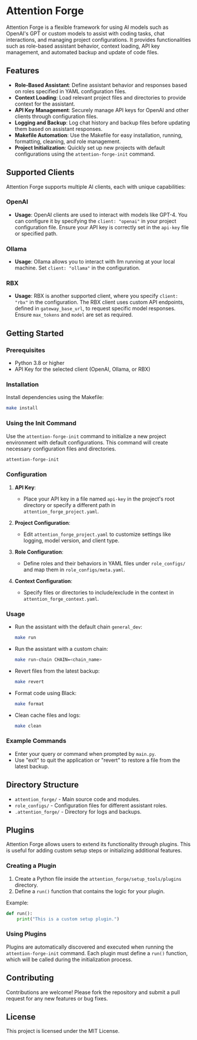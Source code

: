 # Attention Forge

Attention Forge is a flexible framework for using AI models such as OpenAI's GPT or custom models to assist with coding tasks, chat interactions, and managing project configurations. It provides functionalities such as role-based assistant behavior, context loading, API key management, and automated backup and update of code files.

## Features

- **Role-Based Assistant**: Define assistant behavior and responses based on roles specified in YAML configuration files.
- **Context Loading**: Load relevant project files and directories to provide context for the assistant.
- **API Key Management**: Securely manage API keys for OpenAI and other clients through configuration files.
- **Logging and Backup**: Log chat history and backup files before updating them based on assistant responses.
- **Makefile Automation**: Use the Makefile for easy installation, running, formatting, cleaning, and role management.
- **Project Initialization**: Quickly set up new projects with default configurations using the `attention-forge-init` command.

## Supported Clients

Attention Forge supports multiple AI clients, each with unique capabilities:

### OpenAI
- **Usage**:
  OpenAI clients are used to interact with models like GPT-4. You can configure it by specifying the `client: "openai"` in your project configuration file. Ensure your API key is correctly set in the `api-key` file or specified path.

### Ollama
- **Usage**:
  Ollama allows you to interact with llm running at your local machine. Set `client: "ollama"` in the configuration.

### RBX
- **Usage**:
  RBX is another supported client, where you specify `client: "rbx"` in the configuration. The RBX client uses custom API endpoints, defined in `gateway_base_url`, to request specific model responses. Ensure `max_tokens` and `model` are set as required.

## Getting Started

### Prerequisites

- Python 3.8 or higher
- API Key for the selected client (OpenAI, Ollama, or RBX)

### Installation

Install dependencies using the Makefile:

```bash
make install
```

### Using the Init Command

Use the `attention-forge-init` command to initialize a new project environment with default configurations. This command will create necessary configuration files and directories.

```bash
attention-forge-init
```

### Configuration

1. **API Key**:
   - Place your API key in a file named `api-key` in the project's root directory or specify a different path in `attention_forge_project.yaml`.

2. **Project Configuration**:
   - Edit `attention_forge_project.yaml` to customize settings like logging, model version, and client type.

3. **Role Configuration**:
   - Define roles and their behaviors in YAML files under `role_configs/` and map them in `role_configs/meta.yaml`.

4. **Context Configuration**:
   - Specify files or directories to include/exclude in the context in `attention_forge_context.yaml`.

### Usage

- Run the assistant with the default chain `general_dev`:
  ```bash
  make run
  ```

- Run the assistant with a custom chain:
  ```bash
  make run-chain CHAIN=<chain_name>
  ```
 
- Revert files from the latest backup:
  ```bash
  make revert
  ```

- Format code using Black:
  ```bash
  make format
  ```

- Clean cache files and logs:
  ```bash
  make clean
  ```

### Example Commands

- Enter your query or command when prompted by `main.py`.
- Use "exit" to quit the application or "revert" to restore a file from the latest backup.

## Directory Structure

- `attention_forge/` - Main source code and modules.
- `role_configs/` - Configuration files for different assistant roles.
- `.attention_forge/` - Directory for logs and backups.

## Plugins

Attention Forge allows users to extend its functionality through plugins. This is useful for adding custom setup steps or initializing additional features.

### Creating a Plugin

1. Create a Python file inside the `attention_forge/setup_tools/plugins` directory.
2. Define a `run()` function that contains the logic for your plugin.

Example:

```python
def run():
    print("This is a custom setup plugin.")
```

### Using Plugins

Plugins are automatically discovered and executed when running the `attention-forge-init` command. Each plugin must define a `run()` function, which will be called during the initialization process.

## Contributing

Contributions are welcome! Please fork the repository and submit a pull request for any new features or bug fixes.

## License

This project is licensed under the MIT License.